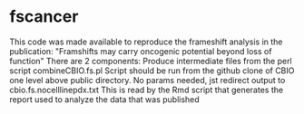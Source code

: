 # fscancer
This code was made available to reproduce the frameshift analysis in the publication:
"Framshifts may carry oncogenic potential beyond loss of function"
There are 2 components:
Produce intermediate files from the perl script
combineCBIO.fs.pl
Script should be run from the github clone of CBIO one level above public directory. No params needed, jst redirect output to 
cbio.fs.nocelllinepdx.txt
This is read by the Rmd script that generates the report used to analyze the data that was published
